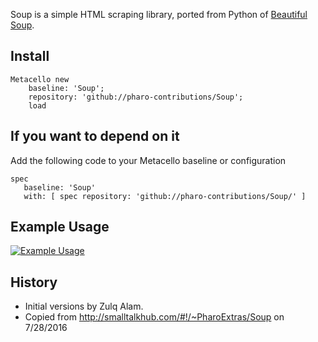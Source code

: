 Soup is a simple HTML scraping library, ported from Python of [Beautiful Soup](http://www.crummy.com/software/BeautifulSoup/).

## Install

```Smalltalk
Metacello new
	baseline: 'Soup';
	repository: 'github://pharo-contributions/Soup';
	load
 ```
## If you want to depend on it

Add the following code to your Metacello baseline or configuration

```
spec 
   baseline: 'Soup' 
   with: [ spec repository: 'github://pharo-contributions/Soup/' ]
```
## Example Usage
[![Example Usage](http://img.youtube.com/vi/y17pTysVddg/0.jpg)](http://www.youtube.com/watch?v=y17pTysVddg "Example Usage")

## History

- Initial versions by Zulq Alam.
- Copied from http://smalltalkhub.com/#!/~PharoExtras/Soup on 7/28/2016
